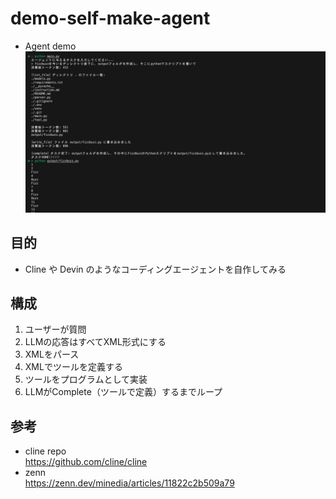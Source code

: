 # demo-self-make-agent
- Agent demo
![alt text](assets/result.png)
## 目的
- Cline や Devin のようなコーディングエージェントを自作してみる

## 構成
1. ユーザーが質問
2. LLMの応答はすべてXML形式にする
3. XMLをパース
4. XMLでツールを定義する
5. ツールをプログラムとして実装
6. LLMがComplete（ツールで定義）するまでループ


## 参考
- cline repo<br>
https://github.com/cline/cline
- zenn<br>
https://zenn.dev/minedia/articles/11822c2b509a79